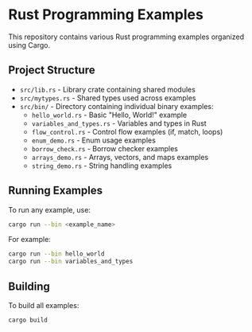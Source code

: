 # Rust Programming Examples

This repository contains various Rust programming examples organized using Cargo.

## Project Structure

- `src/lib.rs` - Library crate containing shared modules
- `src/mytypes.rs` - Shared types used across examples
- `src/bin/` - Directory containing individual binary examples:
  - `hello_world.rs` - Basic "Hello, World!" example
  - `variables_and_types.rs` - Variables and types in Rust
  - `flow_control.rs` - Control flow examples (if, match, loops)
  - `enum_demo.rs` - Enum usage examples
  - `borrow_check.rs` - Borrow checker examples
  - `arrays_demo.rs` - Arrays, vectors, and maps examples
  - `string_demo.rs` - String handling examples

## Running Examples

To run any example, use:

```bash
cargo run --bin <example_name>
```

For example:
```bash
cargo run --bin hello_world
cargo run --bin variables_and_types
```

## Building

To build all examples:
```bash
cargo build
```